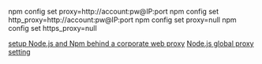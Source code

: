 npm config set proxy=http://account:pw@IP:port
npm config set http_proxy=http://account:pw@IP:port
npm config set proxy=null
npm config set https_proxy=null

[setup Node.js and Npm behind a corporate web proxy](https://jjasonclark.com/how-to-setup-node-behind-web-proxy/)
[Node.js global proxy setting](https://stackoverflow.com/questions/18586902/node-js-global-proxy-setting)

